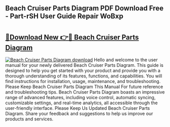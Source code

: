 ## Beach Cruiser Parts Diagram PDF Download Free - Part-rSH User Guide Repair WoBxp

# <h2><a href="http://dfturv.blite.top/?on=Beach+Cruiser+Parts+Diagram">🔗Download New 👉🔴 Beach Cruiser Parts Diagram</a></h2>

[![Beach Cruiser Parts Diagram download](https://i.imgur.com/lujVjoI.png)](http://dfturv.blite.top/?on=Beach+Cruiser+Parts+Diagram)
Hello and welcome to the user manual for your newly delivered Beach Cruiser Parts Diagram. This guide is designed to help you get started with your product and provide you with a thorough understanding of its features, functions, and capabilities. You will find instructions for installation, usage, maintenance, and troubleshooting. Please Keep Beach Cruiser Parts Diagram This Manual For future reference and troubleshooting tips. Beach Cruiser Parts Diagram boasts an impressive range of advanced features, including voice control, automatic syncing, customizable settings, and real-time analytics, all accessible through the user-friendly interface. Please Keep Us Updated Beach Cruiser Parts Diagram. Share your feedback and suggestions to help us improve our products and services.
